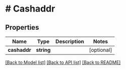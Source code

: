# # Cashaddr

## Properties

Name | Type | Description | Notes
------------ | ------------- | ------------- | -------------
**cashaddr** | **string** |  | [optional] 

[[Back to Model list]](../../README.md#documentation-for-models) [[Back to API list]](../../README.md#documentation-for-api-endpoints) [[Back to README]](../../README.md)


